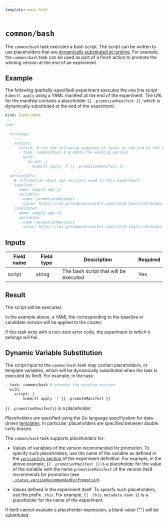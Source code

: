 ```yaml
---
template: main.html
---
```


# `common/bash`
The `common/bash` task executes a bash script. The script can be written to use placeholders that are [dynamically substituted at runtime](#dynamic-variable-substitution). For example, the `common/bash` task can be used as part of a finish action to promote the winning version at the end of an experiment.

## Example

The following (partially-specified) experiment executes the one line script `kubectl apply` using a YAML manifest at the end of the experiment. The URL for the manifest contains a placeholder `{{ .promotionManifest }}`, which is dynamically substituted at the end of the experiment.

```yaml
kind: Experiment
...
spec:
  ...
  strategy:
    ...
    actions:
      finish: # run the following sequence of tasks at the end of the experiment
      - task: common/bash # promote the winning version      
        with:
          script: |
            kubectl apply -f {{ .promotionManifest }}
    ...
  versionInfo:
    # information about app versions used in this experiment
    baseline:
      name: sample-app-v1
      variables:
      - name: promotionManifest
        value: https://raw.githubusercontent.com/iter8-tools/iter8/master/samples/knative/slovalidation/baseline.yaml
    candidates:
    - name: sample-app-v2
      variables:
      - name: promotionManifest
        value: https://raw.githubusercontent.com/iter8-tools/iter8/master/samples/knative/slovalidation/candidate.yaml
```

## Inputs

| Field name | Field type | Description | Required |
| ----- | ---- | ----------- | -------- |
| script | string | The bash script that will be executed | Yes |

## Result

The script will be executed.

In the example above, a YAML file corresponding to the baseline or candidate version will be applied to the cluster.

If this task exits with a non-zero error code, the experiment to which it belongs will fail.

## Dynamic Variable Substitution
The script input to the `common/bash` task may contain placeholders, or template variables, which will be dynamically substituted when the task is executed by Iter8. For example, in the task:

```bash
- task: common/bash # promote the winning version      
  with:
    script: |
        kubectl apply -f {{ .promoteManifest }}
```

`{{ .promotionManifest}}` is a placeholder.

Placeholders are specified using the Go language specification for data-driven [templates](https://golang.org/pkg/html/template/). In particular, placeholders are specified between double curly braces.

The `common/bash` task supports placeholders for:

- Values of variables of the version recommended for promotion. To specify such placeholders, use the name of the variable as defined in the [`versionInfo` section](../experiment.md#versioninfo) of the experiment definition. For example, in the above example, `{{ .promotionManifest }}` is a placeholder for the value of the variable with the name `promotionManifest` of the version Iter8 recommends for promotion (see [`.status.versionRecommendedForPromotion`](../experiment.md#status)).

- Values defined in the experiment itself. To specify such placeholders, use the prefix `.this`. For example, `{{ .this.metadata.name }}` is a placeholder for the name of the experiment.

If Iter8 cannot evaluate a placeholder expression, a blank value ("") will be substituted.